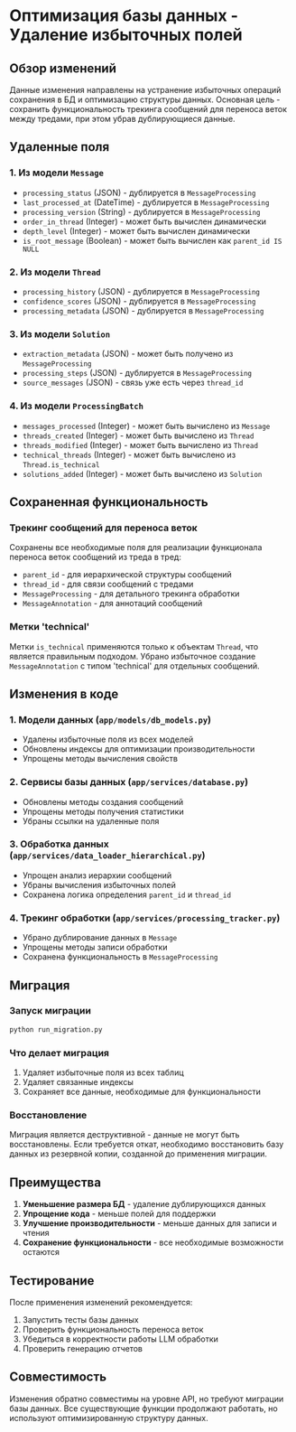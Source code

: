 # Оптимизация базы данных - Удаление избыточных полей

## Обзор изменений

Данные изменения направлены на устранение избыточных операций сохранения в БД и оптимизацию структуры данных. Основная цель - сохранить функциональность трекинга сообщений для переноса веток между тредами, при этом убрав дублирующиеся данные.

## Удаленные поля

### 1. Из модели `Message`
- `processing_status` (JSON) - дублируется в `MessageProcessing`
- `last_processed_at` (DateTime) - дублируется в `MessageProcessing`
- `processing_version` (String) - дублируется в `MessageProcessing`
- `order_in_thread` (Integer) - может быть вычислен динамически
- `depth_level` (Integer) - может быть вычислен динамически
- `is_root_message` (Boolean) - может быть вычислен как `parent_id IS NULL`

### 2. Из модели `Thread`
- `processing_history` (JSON) - дублируется в `MessageProcessing`
- `confidence_scores` (JSON) - дублируется в `MessageProcessing`
- `processing_metadata` (JSON) - дублируется в `MessageProcessing`

### 3. Из модели `Solution`
- `extraction_metadata` (JSON) - может быть получено из `MessageProcessing`
- `processing_steps` (JSON) - дублируется в `MessageProcessing`
- `source_messages` (JSON) - связь уже есть через `thread_id`

### 4. Из модели `ProcessingBatch`
- `messages_processed` (Integer) - может быть вычислено из `Message`
- `threads_created` (Integer) - может быть вычислено из `Thread`
- `threads_modified` (Integer) - может быть вычислено из `Thread`
- `technical_threads` (Integer) - может быть вычислено из `Thread.is_technical`
- `solutions_added` (Integer) - может быть вычислено из `Solution`

## Сохраненная функциональность

### Трекинг сообщений для переноса веток
Сохранены все необходимые поля для реализации функционала переноса веток сообщений из треда в тред:
- `parent_id` - для иерархической структуры сообщений
- `thread_id` - для связи сообщений с тредами
- `MessageProcessing` - для детального трекинга обработки
- `MessageAnnotation` - для аннотаций сообщений

### Метки 'technical'
Метки `is_technical` применяются только к объектам `Thread`, что является правильным подходом. Убрано избыточное создание `MessageAnnotation` с типом 'technical' для отдельных сообщений.

## Изменения в коде

### 1. Модели данных (`app/models/db_models.py`)
- Удалены избыточные поля из всех моделей
- Обновлены индексы для оптимизации производительности
- Упрощены методы вычисления свойств

### 2. Сервисы базы данных (`app/services/database.py`)
- Обновлены методы создания сообщений
- Упрощены методы получения статистики
- Убраны ссылки на удаленные поля

### 3. Обработка данных (`app/services/data_loader_hierarchical.py`)
- Упрощен анализ иерархии сообщений
- Убраны вычисления избыточных полей
- Сохранена логика определения `parent_id` и `thread_id`

### 4. Трекинг обработки (`app/services/processing_tracker.py`)
- Убрано дублирование данных в `Message`
- Упрощены методы записи обработки
- Сохранена функциональность в `MessageProcessing`

## Миграция

### Запуск миграции
```bash
python run_migration.py
```

### Что делает миграция
1. Удаляет избыточные поля из всех таблиц
2. Удаляет связанные индексы
3. Сохраняет все данные, необходимые для функциональности

### Восстановление
Миграция является деструктивной - данные не могут быть восстановлены. Если требуется откат, необходимо восстановить базу данных из резервной копии, созданной до применения миграции.

## Преимущества

1. **Уменьшение размера БД** - удаление дублирующихся данных
2. **Упрощение кода** - меньше полей для поддержки
3. **Улучшение производительности** - меньше данных для записи и чтения
4. **Сохранение функциональности** - все необходимые возможности остаются

## Тестирование

После применения изменений рекомендуется:
1. Запустить тесты базы данных
2. Проверить функциональность переноса веток
3. Убедиться в корректности работы LLM обработки
4. Проверить генерацию отчетов

## Совместимость

Изменения обратно совместимы на уровне API, но требуют миграции базы данных. Все существующие функции продолжают работать, но используют оптимизированную структуру данных.

